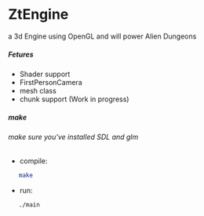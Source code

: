 # ZtEngine
a 3d Engine using OpenGL and will power Alien Dungeons

##### Fetures
- Shader support
- FirstPersonCamera
- mesh class
- chunk support (Work in progress)
##### make
###### make sure you've installed SDL and glm
- compile: 
```sh
   make
```
- run: 
```sh 
   ./main
```
